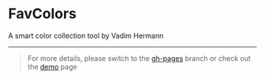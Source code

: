 # FavColors

A smart color collection tool by Vadim Hermann

---

> For more details, please switch to the [gh-pages](https://github.com/Vaddo/FavColors) branch or 
check out the [demo](https://github.com/Vaddo) page